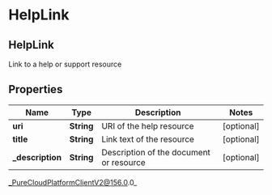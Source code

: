 # HelpLink

## HelpLink
Link to a help or support resource

## Properties

|Name | Type | Description | Notes|
|------------ | ------------- | ------------- | -------------|
| **uri** | **String** | URI of the help resource | [optional] |
| **title** | **String** | Link text of the resource | [optional] |
| **_description** | **String** | Description of the document or resource | [optional] |



_PureCloudPlatformClientV2@156.0.0_
